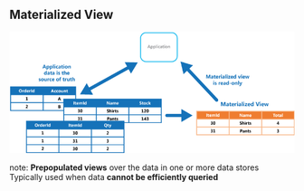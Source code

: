 ## Materialized View

![Materialized View](resources/images/materialized-view.png)

note:
__Prepopulated views__ over the data in one or more data stores  
Typically used when data __cannot be efficiently queried__  